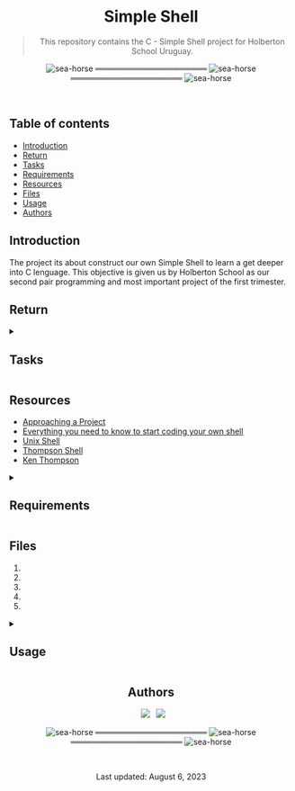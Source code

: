 <div align="center">

<h1> Simple Shell </h1>

> This repository contains the C - Simple Shell project for Holberton School Uruguay.

</div>

<div align="center">

![sea-horse](https://user-images.githubusercontent.com/110431271/229328604-b8c19c26-54e9-48d6-946f-91b0337deece.png) ════════════════════ ![sea-horse](https://user-images.githubusercontent.com/110431271/229328604-b8c19c26-54e9-48d6-946f-91b0337deece.png) ════════════════════ ![sea-horse](https://user-images.githubusercontent.com/110431271/229328604-b8c19c26-54e9-48d6-946f-91b0337deece.png)

</div>

<br>

## Table of contents
* [Introduction](#introduction)
* [Return](#return)
* [Tasks](#tasks)
* [Requirements](#requirements)
* [Resources](#resources)
* [Files](#files)
* [Usage](#usage)
* [Authors](#authors)

## Introduction
The project its about construct our own Simple Shell to learn a get deeper into C lenguage. This objective is given us by Holberton School as our second pair programming and most important project of the first trimester.

## Return

<details>
<summary><h2>Tasks</h2></summary>

0. README, man, AUTHORS
* Write a README
* Write a man for your shell.
* You should have an AUTHORS file at the root of your repository, listing all
* individuals having contributed content to the repository. Format, see Docker

1. Betty would be proud
* Write a beautiful code that passes the Betty checks

2. Simple shell 0.1
Write a UNIX command line interpreter.

* Usage: simple_shell
Your Shell should:

* Display a prompt and wait for the user to type a command. A command line always ends with a new line.
* The prompt is displayed again each time a command has been executed.
* The command lines are simple, no semicolons, no pipes, no redirections or any other advanced features.
* The command lines are made only of one word. No arguments will be passed to programs.
* If an executable cannot be found, print an error message and display the prompt again.
* Handle errors.
* You have to handle the “end of file” condition (Ctrl+D)

You don’t have to:

* use the PATH
* implement built-ins
* handle special characters : ", ', `, \, *, &, #
* be able to move the cursor
* handle commands with arguments
execve will be the core part of your Shell, don’t forget to pass the environ to it…

3. Simple shell 0.2
Simple shell 0.1 +

* Handle command lines with arguments

4. Simple shell 0.3
Simple shell 0.2 +

* Handle the PATH
* fork must not be called if the command doesn’t exist

5. Simple shell 0.4
Simple shell 0.3 +

* Implement the exit built-in, that exits the shell
* Usage: exit
* You don’t have to handle any argument to the built-in exit

6. Simple shell 1.0
Simple shell 0.4 +

* Implement the env built-in, that prints the current environment
</details>

## Resources

* <a href="https://intranet.hbtn.io/concepts/881" target="blank">Approaching a Project</a>
* <a href="https://intranet.hbtn.io/concepts/900" target="blank">Everything you need to know to start coding your own shell</a>
* <a href="https://en.wikipedia.org/wiki/Unix_shell" target="blank">Unix Shell</a>
* <a href="https://en.wikipedia.org/wiki/Thompson_shell" target="blank">Thompson Shell</a>
* <a href="https://en.wikipedia.org/wiki/Ken_Thompson" target="blank">Ken Thompson</a>

<details>
<summary><h2>Requirements</h2></summary>
<h3>General Requirements</h3>
        
* Allowed editors: vi, vim, emacs
* All your files will be compiled on Ubuntu 20.04 LTS using gcc, using the options -Wall -Werror -Wextra -pedantic -std=gnu89
* All your files should end with a new line
* A README.md file, at the root of the folder of the project is mandatory
* Your code should use the Betty style. It will be checked using betty-style.pl and betty-doc.pl
* Your shell should not have any memory leaks
* No more than 5 functions per file
* All your header files should be include guarded
* Use system calls only when you need to (why?)
<h3></h3>


<h3>Compilation</h3>
* gcc -Wall -Werror -Wextra -pedantic -std=gnu89 test/main.c *.c -o hsh
</details>

## Files
1. []()
2. []()
3. []()
4. []()
5. []()

<details><summary><h2>Usage</h2></summary>
<details><summary><h3>Flowchart</h3></summary>
 
</details>
<h3></h3>
 

<h3>Example</h3>


```c

```

```c

```

</details>

<div align="center">

## Authors
  
&ensp;[<img src="https://img.shields.io/badge/Nitsu47-%23121011.svg?style=for-the-badge&logo=github&logoColor=white">](https://github.com/Nitsu47)
&ensp;[<img src="https://img.shields.io/badge/Diego29012-%23121011.svg?style=for-the-badge&logo=github&logoColor=white">](https://github.com/Diego29012)
<br>

![sea-horse](https://user-images.githubusercontent.com/110431271/229328604-b8c19c26-54e9-48d6-946f-91b0337deece.png) ════════════════════ ![sea-horse](https://user-images.githubusercontent.com/110431271/229328604-b8c19c26-54e9-48d6-946f-91b0337deece.png) ════════════════════ ![sea-horse](https://user-images.githubusercontent.com/110431271/229328604-b8c19c26-54e9-48d6-946f-91b0337deece.png)

<br>

Last updated: August 6, 2023

</div>